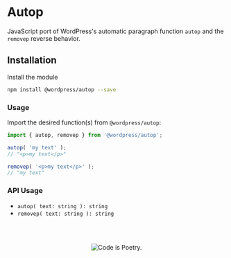 # Autop

JavaScript port of WordPress's automatic paragraph function `autop` and the `removep` reverse behavior.

## Installation

Install the module

```bash
npm install @wordpress/autop --save
```

### Usage

Import the desired function(s) from `@wordpress/autop`:

```js
import { autop, removep } from '@wordpress/autop';

autop( 'my text' );
// "<p>my text</p>"

removep( '<p>my text</p>' );
// "my text"
```

### API Usage

* `autop( text: string ): string`
* `removep( text: string ): string`

<br/><br/><p align="center"><img src="https://s.w.org/style/images/codeispoetry.png?1" alt="Code is Poetry." /></p>
